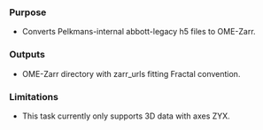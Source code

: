 ### Purpose
- Converts Pelkmans-internal abbott-legacy h5 files to OME-Zarr.

### Outputs
- OME-Zarr directory with zarr_urls fitting Fractal convention.

### Limitations
- This task currently only supports 3D data with axes ZYX.
